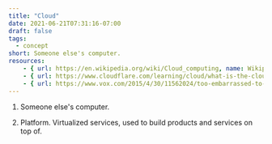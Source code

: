 ```yaml
---
title: "Cloud"
date: 2021-06-21T07:31:16-07:00
draft: false
tags:
  - concept
short: Someone else's computer.
resources:
    - { url: https://en.wikipedia.org/wiki/Cloud_computing, name: Wikipedia }
    - { url: https://www.cloudflare.com/learning/cloud/what-is-the-cloud/, name: "CloudFlare: What is the cloud?" }
    - { url: https://www.vox.com/2015/4/30/11562024/too-embarrassed-to-ask-what-is-the-cloud-and-how-does-it-work, name: "Vox: Too Embarrassed to Ask: What Is 'The Cloud' and How Does It Work?" }
---
```


1. Someone else's computer.

1. Platform. Virtualized services, used to build products and services on top of.
